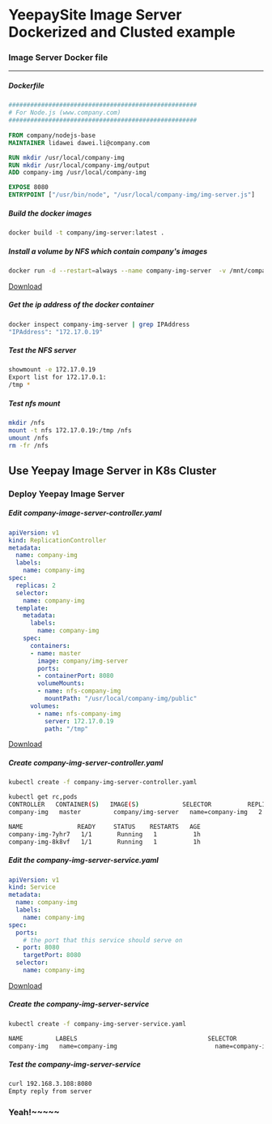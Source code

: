 YeepaySite Image Server Dockerized and Clusted example
================

### Image Server Docker file
----
##### Dockerfile
```dockerfile
#################################################### 
# For Node.js (www.company.com) 
####################################################
 
FROM company/nodejs-base
MAINTAINER lidawei dawei.li@company.com

RUN mkdir /usr/local/company-img
RUN mkdir /usr/local/company-img/output
ADD company-img /usr/local/company-img

EXPOSE 8080
ENTRYPOINT ["/usr/bin/node", "/usr/local/company-img/img-server.js"]
```

##### Build the docker images
```bash
docker build -t company/img-server:latest .
```

##### Install a volume by NFS which contain company's images 
```bash
docker run -d --restart=always --name company-img-server  -v /mnt/company/images/company-img/public/:/tmp --privileged=true company/docker-nfs-server /tmp
```
[Download]("nfs-company-image.bash")

##### Get the ip address of the docker container
```bash
docker inspect company-img-server | grep IPAddress
"IPAddress": "172.17.0.19"
```
##### Test the NFS server
```bash
showmount -e 172.17.0.19
Export list for 172.17.0.1:
/tmp *
```

##### Test nfs mount
```bash 
mkdir /nfs
mount -t nfs 172.17.0.19:/tmp /nfs
umount /nfs
rm -fr /nfs
```

Use Yeepay Image Server in K8s Cluster
-------------------------

### Deploy Yeepay Image Server

##### Edit company-image-server-controller.yaml
```yaml
apiVersion: v1
kind: ReplicationController
metadata:
  name: company-img
  labels:
    name: company-img
spec:
  replicas: 2
  selector:
    name: company-img
  template:
    metadata:
      labels:
        name: company-img
    spec:
      containers:
      - name: master
        image: company/img-server
        ports:
        - containerPort: 8080
        volumeMounts:
        - name: nfs-company-img
          mountPath: "/usr/local/company-img/public"
      volumes:
        - name: nfs-company-img
          server: 172.17.0.19
          path: "/tmp"
```
[Download]("company-img-server-controller.yaml")

#####  Create company-img-server-controller.yaml
```bash
kubectl create -f company-img-server-controller.yaml

kubectl get rc,pods
CONTROLLER   CONTAINER(S)   IMAGE(S)            SELECTOR          REPLICAS
company-img   master         company/img-server   name=company-img   2

NAME               READY     STATUS    RESTARTS   AGE
company-img-7yhr7   1/1       Running   1          1h
company-img-8k8vf   1/1       Running   1          1h
```

##### Edit the company-img-server-service.yaml
```yaml
apiVersion: v1
kind: Service
metadata:
  name: company-img
  labels:
    name: company-img
spec:
  ports:
    # the port that this service should serve on
  - port: 8080
    targetPort: 8080
  selector:
    name: company-img
```
[Download]("company-img-server-service.yaml")

##### Create the company-img-server-service
```bash
kubectl create -f company-img-server-service.yaml

NAME         LABELS                                    SELECTOR          IP(S)           PORT(S)
company-img   name=company-img                           name=company-img   192.168.3.108   8080/TCP
```

##### Test the company-img-server-service
```bash
curl 192.168.3.108:8080
Empty reply from server
```

### Yeah!~~~~~
